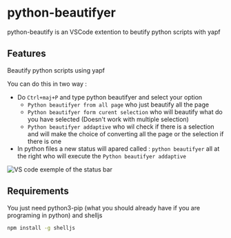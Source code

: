 # python-beautifyer 

python-beautify is an VSCode extention to beutify python scripts with yapf

## Features

Beautify python scripts using yapf

You can do this in two way :
 * Do `Ctrl+maj+P` and type python beautifyer and select your option
   * `Python beautifyer from all page` who just beautify all the page
   * `Python beautifyer form curent selection` who will beautify what do you have selected (Doesn't work with multiple selection)
   * `Python beautifyer addaptive` who wil check if there is a selection and will make the choice of converting all the page or the selection if there is one
 * In python files a new status will apared called : `python beautifyer` all at the right who will execute the `Python beautifyer addaptive`

![VS code exemple of the status bar](url=https://zupimages.net/viewer.php?id=20/51/r3zq.gif)

## Requirements

You just need python3-pip (what you should already have if you are programing in python) and shelljs

```sh
npm install -g shelljs
```

